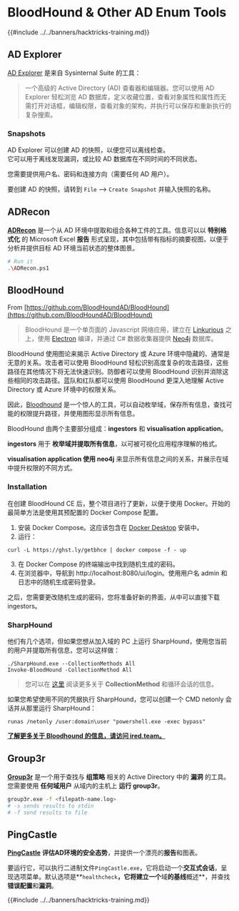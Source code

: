 # BloodHound & Other AD Enum Tools

{{#include ../../banners/hacktricks-training.md}}

## AD Explorer

[AD Explorer](https://docs.microsoft.com/en-us/sysinternals/downloads/adexplorer) 是来自 Sysinternal Suite 的工具：

> 一个高级的 Active Directory (AD) 查看器和编辑器。您可以使用 AD Explorer 轻松浏览 AD 数据库，定义收藏位置，查看对象属性和属性而无需打开对话框，编辑权限，查看对象的架构，并执行可以保存和重新执行的复杂搜索。

### Snapshots

AD Explorer 可以创建 AD 的快照，以便您可以离线检查。\
它可以用于离线发现漏洞，或比较 AD 数据库在不同时间的不同状态。

您需要提供用户名、密码和连接方向（需要任何 AD 用户）。

要创建 AD 的快照，请转到 `File` --> `Create Snapshot` 并输入快照的名称。

## ADRecon

[**ADRecon**](https://github.com/adrecon/ADRecon) 是一个从 AD 环境中提取和组合各种工件的工具。信息可以以 **特别格式化** 的 Microsoft Excel **报告** 形式呈现，其中包括带有指标的摘要视图，以便于分析并提供目标 AD 环境当前状态的整体图景。
```bash
# Run it
.\ADRecon.ps1
```
## BloodHound

From [https://github.com/BloodHoundAD/BloodHound](https://github.com/BloodHoundAD/BloodHound)

> BloodHound 是一个单页面的 Javascript 网络应用，建立在 [Linkurious](http://linkurio.us/) 之上，使用 [Electron](http://electron.atom.io/) 编译，并通过 C# 数据收集器提供 [Neo4j](https://neo4j.com/) 数据库。

BloodHound 使用图论来揭示 Active Directory 或 Azure 环境中隐藏的、通常是无意的关系。攻击者可以使用 BloodHound 轻松识别高度复杂的攻击路径，这些路径在其他情况下将无法快速识别。防御者可以使用 BloodHound 识别并消除这些相同的攻击路径。蓝队和红队都可以使用 BloodHound 更深入地理解 Active Directory 或 Azure 环境中的权限关系。

因此，[Bloodhound](https://github.com/BloodHoundAD/BloodHound) 是一个惊人的工具，可以自动枚举域，保存所有信息，查找可能的权限提升路径，并使用图形显示所有信息。

BloodHound 由两个主要部分组成：**ingestors** 和 **visualisation application**。

**ingestors** 用于 **枚举域并提取所有信息**，以可被可视化应用程序理解的格式。

**visualisation application 使用 neo4j** 来显示所有信息之间的关系，并展示在域中提升权限的不同方式。

### Installation

在创建 BloodHound CE 后，整个项目进行了更新，以便于使用 Docker。开始的最简单方法是使用其预配置的 Docker Compose 配置。

1. 安装 Docker Compose。这应该包含在 [Docker Desktop](https://www.docker.com/products/docker-desktop/) 安装中。
2. 运行：
```
curl -L https://ghst.ly/getbhce | docker compose -f - up
```
3. 在 Docker Compose 的终端输出中找到随机生成的密码。  
4. 在浏览器中，导航到 http://localhost:8080/ui/login。使用用户名 admin 和日志中的随机生成密码登录。

之后，您需要更改随机生成的密码，您将准备好新的界面，从中可以直接下载 ingestors。

### SharpHound

他们有几个选项，但如果您想从加入域的 PC 上运行 SharpHound，使用您当前的用户并提取所有信息，您可以这样做：
```
./SharpHound.exe --CollectionMethods All
Invoke-BloodHound -CollectionMethod All
```
> 您可以在 [这里](https://support.bloodhoundenterprise.io/hc/en-us/articles/17481375424795-All-SharpHound-Community-Edition-Flags-Explained) 阅读更多关于 **CollectionMethod** 和循环会话的信息。

如果您希望使用不同的凭据执行 SharpHound，您可以创建一个 CMD netonly 会话并从那里运行 SharpHound：
```
runas /netonly /user:domain\user "powershell.exe -exec bypass"
```
[**了解更多关于 Bloodhound 的信息，请访问 ired.team。**](https://ired.team/offensive-security-experiments/active-directory-kerberos-abuse/abusing-active-directory-with-bloodhound-on-kali-linux)

## Group3r

[**Group3r**](https://github.com/Group3r/Group3r) 是一个用于查找与 **组策略** 相关的 Active Directory 中的 **漏洞** 的工具。\
您需要使用 **任何域用户** 从域内的主机上 **运行 group3r**。
```bash
group3r.exe -f <filepath-name.log>
# -s sends results to stdin
# -f send results to file
```
## PingCastle

[**PingCastle**](https://www.pingcastle.com/documentation/) **评估AD环境的安全态势**，并提供一个漂亮的**报告**和图表。

要运行它，可以执行二进制文件`PingCastle.exe`，它将启动一个**交互式会话**，呈现选项菜单。默认选项是**`healthcheck`**，它将建立一个**域**的基线**概述**，并查找**错误配置**和**漏洞**。

{{#include ../../banners/hacktricks-training.md}}
